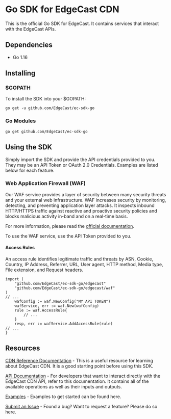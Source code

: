 # Go SDK for EdgeCast CDN
This is the official Go SDK for EdgeCast. It contains services that interact with the EdgeCast APIs.

## Dependencies
- Go 1.16

## Installing
### $GOPATH
To install the SDK into your $GOPATH:
```
go get -u github.com/EdgeCast/ec-sdk-go
```

### Go Modules
```
go get github.com/EdgeCast/ec-sdk-go
```

## Using the SDK
Simply import the SDK and provide the API credentials provided to you. They may be an API Token or OAuth 2.0 Credentials. Examples are listed below for each feature.

### Web Application Firewall (WAF)
Our WAF service provides a layer of security between many security threats and your external web infrastructure. WAF increases security by monitoring, detecting, and preventing application layer attacks. It inspects inbound HTTP/HTTPS traffic against reactive and proactive security policies and blocks malicious activity in-band and on a real-time basis.

For more information, please read the [official documentation](https://docs.vdms.com/cdn/index.html#Web-Security/Web-Security.htm%3FTocPath%3DSecurity%7CWeb%2520Application%2520Firewall%2520(WAF)%7C_____0).

To use the WAF service, use the API Token provided to you.

#### Access Rules
An access rule identifies legitimate traffic and threats by ASN, Cookie, Country, IP Address, Referrer, URL, User agent, HTTP method, Media type, File extension, and Request headers.
```
import (
	"github.com/EdgeCast/ec-sdk-go/edgecast"
	"github.com/EdgeCast/ec-sdk-go/edgecast/waf"
)
// ...
	wafConfig := waf.NewConfig("MY API TOKEN")
	wafService, err := waf.New(wafConfig)
	rule := waf.AccessRule{
		// ... 
	}
	resp, err := wafService.AddAccessRule(rule)
// ...
}
```

## Resources
[CDN Reference Documentation](https://docs.vdms.com/cdn/index.html) - This is a useful resource for learning about EdgeCast CDN. It is a good starting point before using this SDK.

[API Documentation](https://docs.vdms.com/cdn/index.html#REST-API.htm%3FTocPath%3D_____8) - For developers that want to interact directly with the EdgeCast CDN API, refer to this documentation. It contains all of the available operations as well as their inputs and outputs.

[Examples](https://github.com/EdgeCast/ec-sdk-go/tree/main/example) - Examples to get started can be found here.

[Submit an Issue](https://github.com/EdgeCast/ec-sdk-go/issues) - Found a bug? Want to request a feature? Please do so here.
